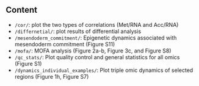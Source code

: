 Content
-------
* `/cor/`: plot the two types of correlations (Met/RNA and Acc/RNA)
* `/differnetial/`: plot results of differential analysis
* `/mesendoderm_commitment/`: Epigenetic dynamics associated with mesendoderm commitment (Figure S11)
* `/mofa/`: MOFA analysis (Figure 2a-b, Figure 3c, and Figure S8)
* `/qc_stats/`: Plot quality control and general statistics for all omics (Figure S1)
* `/dynamics_individual_examples/`: Plot triple omic dynamics of selected regions (Figure 1h, Figure S7)
